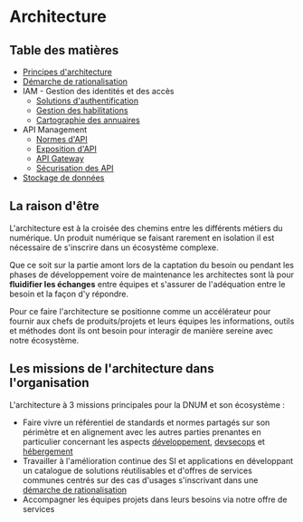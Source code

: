# Architecture

## Table des matières
- [Principes d'architecture](principes.md)
- [Démarche de rationalisation](demarche.md)
- IAM - Gestion des identités et des accès
    - [Solutions d'authentification](iam-authentification.md)
    - [Gestion des habilitations](iam-habilitations.md)
    - [Cartographie des annuaires](iam-annuaires.md)
- API Management
    - [Normes d'API](api-normes.md)
    - [Exposition d'API](api-exposition.md)
    - [API Gateway](api-gateway.md)
    - [Sécurisation des API](api-securite.md)
- [Stockage de données](data-stockage.md)

## La raison d'être
L'architecture est à la croisée des chemins entre les différents métiers du numérique. Un produit numérique se faisant rarement en isolation il est nécessaire de s'inscrire dans un écosystème complexe.

Que ce soit sur la partie amont lors de la captation du besoin ou pendant les phases de développement voire de maintenance les architectes sont là pour **fluidifier les échanges** entre équipes et s'assurer de l'adéquation entre le besoin et la façon d'y répondre.

Pour ce faire l'architecture se positionne comme un accélérateur pour fournir aux chefs de produits/projets et leurs équipes les informations, outils et méthodes dont ils ont besoin pour interagir de manière sereine avec notre écosystème.

## Les missions de l'architecture dans l'organisation
L'architecture à 3 missions principales pour la DNUM et son écosystème : 
* Faire vivre un référentiel de standards et normes partagés sur son périmètre et en alignement avec les autres parties prenantes en particulier concernant les aspects [développement](../Developpement/README.md), [devsecops](../DevSecOps/README.md) et [hébergement](../Hebergement/README.md)
* Travailler à l'amélioration continue des SI et applications en développant un catalogue de solutions réutilisables et d'offres de services communes centrés sur des cas d'usages s'inscrivant dans une [démarche de rationalisation](./demarche.md)
* Accompagner les équipes projets dans leurs besoins via notre offre de services
